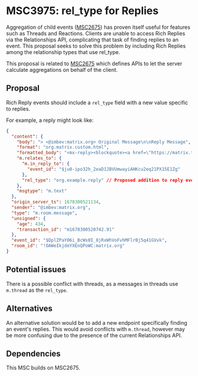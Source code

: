 # MSC3975: rel_type for Replies

Aggregation of child events ([MSC2675](https://github.com/matrix-org/matrix-spec-proposals/pull/2675)) has proven itself useful for features such as Threads
and Reactions. Clients are unable to access Rich Replies via the Relationships API,
complicating that task of finding replies to an event. This proposal seeks to
solve this problem by including Rich Replies among the relationship types that use rel_type.

This proposal is related to [MSC2675](https://github.com/matrix-org/matrix-spec-proposals/pull/2675) which defines APIs to let the server calculate
aggregations on behalf of the client.


## Proposal

Rich Reply events should include a `rel_type` field with a new value specific to replies.

For example, a reply might look like:

```json
{
  "content": {
    "body": "> <@imbev:matrix.org> Original Message\n\nReply Message",
    "format": "org.matrix.custom.html",
    "formatted_body": "<mx-reply><blockquote><a href=\"https://matrix.to/#/!OAWeIkjdeYXEnQPoWC:matrix.org/$ju0-ipo32h_2eaD1JBVUmwayiAHKcu2eq21PX15E1Zg?via=matrix.org\">In reply to</a> <a href=\"https://matrix.to/#/@imbev:matrix.org\">@imbev:matrix.org</a><br>Original Message</blockquote></mx-reply>Reply Message",
    "m.relates_to": {
      "m.in_reply_to": {
        "event_id": "$ju0-ipo32h_2eaD1JBVUmwayiAHKcu2eq21PX15E1Zg"
      },
      "rel_type": "org.example.reply" // Proposed addition to reply event
    },
    "msgtype": "m.text"
  },
  "origin_server_ts": 1678300521134,
  "sender": "@imbev:matrix.org",
  "type": "m.room.message",
  "unsigned": {
    "age": 434,
    "transaction_id": "m1678300520742.91"
  },
  "event_id": "$DplZPaY06i_BcWs0I_8jRxWhVoFvhMFlrBj5q41GVvk",
  "room_id": "!OAWeIkjdeYXEnQPoWC:matrix.org"
}
```


## Potential issues

There is a possible conflict with threads, as a messages in threads use `m.thread`
as the `rel_type`.


## Alternatives

An alternative solution would be to add a new endpoint specifically finding an 
event's replies. This would avoid conflicts with `m.thread`, however may be more
confusing due to the presence of the current Relationships API.


## Dependencies

This MSC builds on MSC2675.
